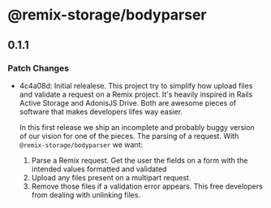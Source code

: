 # @remix-storage/bodyparser

## 0.1.1

### Patch Changes

- 4c4a08d: Initial relealese. This project try to simplify how upload files and validate a request on a Remix project. It's heavily inspired in Rails Active Storage and AdonisJS Drive. Both are awesome pieces of software that makes developers lifes way easier.

  In this first release we ship an incomplete and probably buggy version of our
  vision for one of the pieces. The parsing of a request. With
  `@remix-storage/bodyparser` we want:

  1. Parse a Remix request. Get the user the fields on a form with the intended
     values formatted and validated
  2. Upload any files present on a multipart request.
  3. Remove those files if a validation error appears. This free developers from
     dealing with unlinking files.

